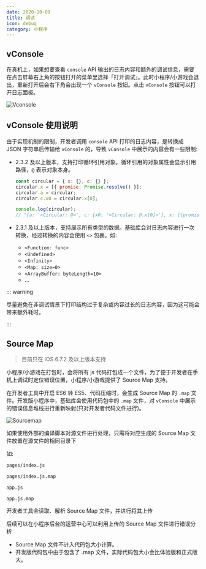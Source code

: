 ```yaml
---
date: 2020-10-09
title: 调试
icon: debug
category: 小程序
---
```


## vConsole <Badge text="重要" type="error" />

在真机上，如果想要查看 `console` API 输出的日志内容和额外的调试信息，需要在点击屏幕右上角的按钮打开的菜单里选择「打开调试」。此时小程序/小游戏会退出，重新打开后会右下角会出现一个 `vConsole` 按钮。点击 `vConsole` 按钮可以打开日志面板。

![Vconsole](https://res.wx.qq.com/wxdoc/dist/assets/img/vConsole-app.19b93c1e.jpg#width:350px)

## vConsole 使用说明

由于实现机制的限制，开发者调用 `console` API 打印的日志内容，是转换成 JSON 字符串后传输给 `vConsole` 的，导致 `vConsole` 中展示的内容会有一些限制:

- 2.3.2 及以上版本，支持打印循环引用对象。循环引用的对象属性会显示引用路径，`@` 表示对象本身。

  ```js
  const circular = { x: {}, c: {} };
  circular.x = [{ promise: Promise.resolve() }];
  circular.a = circular;
  circular.c.x0 = circular.x[0];

  console.log(circular);
  // "{a: '<Circular: @>', c: {x0: '<Circular: @.x[0]>'}, x: [{promise: '<Promise>'}]}"
  ```

- 2.3.1 及以上版本，支持展示所有类型的数据。基础库会对日志内容进行一次转换，经过转换的内容会使用 `<>` 包裹。如:

  - `<Function: func>`
  - `<Undefined>`
  - `<Infinity>`
  - `<Map: size=0>`
  - `<ArrayBuffer: byteLength=10>`
  - ...

::: warning

尽量避免在非调试情景下打印结构过于复杂或内容过长的日志内容，因为这可能会带来额外耗时。

:::

## Source Map

> 目前只在 iOS 6.7.2 及以上版本支持

小程序/小游戏在打包时，会将所有 js 代码打包成一个文件，为了便于开发者在手机上调试时定位错误位置，小程序/小游戏提供了 Source Map 支持。

在开发者工具中开启 ES6 转 ES5、代码压缩时，会生成 Source Map 的 `.map` 文件。开发版小程序中，基础库会使用代码包中的 `.map` 文件，对 `vConsole` 中展示的错误信息堆栈进行重新映射(只对开发者代码文件进行)。

![Sourcemap](https://res.wx.qq.com/wxdoc/dist/assets/img/sourceMap.17b75816.jpg)

如果使用外部的编译脚本对源文件进行处理，只需将对应生成的 Source Map 文件放置在源文件的相同目录下

如:

```md
pages/index.js

pages/index.js.map

app.js

app.js.map
```

开发者工具会读取、解析 Source Map 文件，并进行将其上传

后续可以在小程序后台的运营中心可以利用上传的 Source Map 文件进行错误分析

- Source Map 文件不计入代码包大小计算。
- 开发版代码包中由于包含了 .map 文件，实际代码包大小会比体验版和正式版大。
